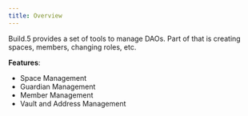 ```yaml
---
title: Overview
---
```


Build.5 provides a set of tools to manage DAOs. Part of that is creating spaces, members, changing roles, etc.

__Features__: 
- Space Management
- Guardian Management
- Member Management
- Vault and Address Management
